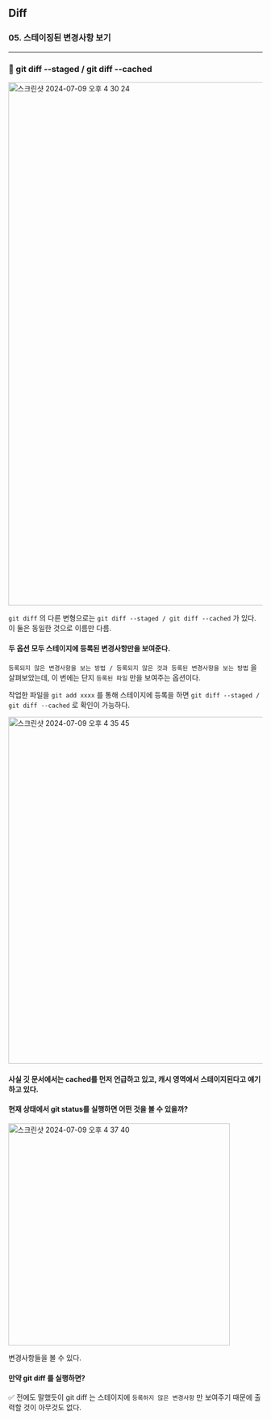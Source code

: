 ## Diff

### 05. 스테이징된 변경사항 보기

---

### 📌 git diff --staged / git diff --cached

<img width="1035" alt="스크린샷 2024-07-09 오후 4 30 24" src="https://github.com/chromeheartz/TIL/assets/95161113/a04cdd26-11d3-4b4c-b087-95a5cda7d2bf">

`git diff` 의 다른 변형으로는 `git diff --staged / git diff --cached` 가 있다.
이 둘은 동일한 것으로 이름만 다름.

#### 두 옵션 모두 스테이지에 등록된 변경사항만을 보여준다.

`등록되지 않은 변경사항을 보는 방법 / 등록되지 않은 것과 등록된 변경사항을 보는 방법` 을 살펴보았는데, 이 번에는 단지 `등록된 파일` 만을 보여주는 옵션이다.

작업한 파일을 `git add xxxx` 를 통해 스테이지에 등록을 하면 `git diff --staged / git diff --cached` 로 확인이 가능하다.

<img width="686" alt="스크린샷 2024-07-09 오후 4 35 45" src="https://github.com/chromeheartz/TIL/assets/95161113/339e1b97-2fd6-4893-a0cc-90fcd5e0eee1">

#### 사실 깃 문서에서는 cached를 먼저 언급하고 있고, 캐시 영역에서 스테이지된다고 얘기하고 있다.

#### 현재 상태에서 git status를 실행하면 어떤 것을 볼 수 있을까?

<img width="439" alt="스크린샷 2024-07-09 오후 4 37 40" src="https://github.com/chromeheartz/TIL/assets/95161113/d9af17d4-0443-4593-b9f2-96fe8d059dbe">

변경사항들을 볼 수 있다.

#### 만약 git diff 를 실행하면?

✅ 전에도 말했듯이 git diff 는 스테이지에 `등록하지 않은 변경사항` 만 보여주기 때문에 출력할 것이 아무것도 없다.
